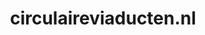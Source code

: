 ---
layout: post
title:  "circulaireviaducten.nl"
internal_url:  "/dutchgov/circulaireviaducten.nl.html"
subdomains_count: 2
all_subdomains_count: 2
urls_count: 1
ssl_rank: 0
http_rank: 80
url_link: /data/circulaireviaducten.nl/urls.txt
all_subdomains_link: /data/circulaireviaducten.nl/all_subdomains.txt
subdomains_link: /data/circulaireviaducten.nl/subdomains.txt
categories: dutchgov
---
